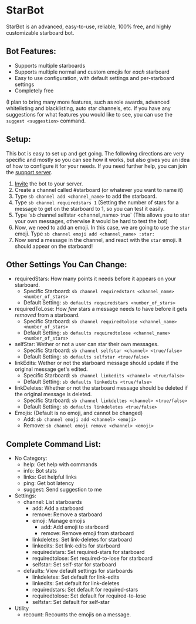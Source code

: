 # StarBot
StarBot is an advanced, easy-to-use, reliable, 100% free, and highly customizable starboard bot.

## Bot Features:
 - Supports multiple starboards
 - Supports multiple normal and custom emojis for *each* starboard
 - Easy to use configuration, with default settings and per-starboard settings
 - Completely free

(I plan to bring many more features, such as role awards, advanced whitelisting and blacklisting, auto star channels, etc. If you have any suggestions for what features you would like to see, you can use the `suggest <suggestion>` command.

## Setup:
This bot is easy to set up and get going. The following directions are very specific and mostly so you can see how it works, but also gives you an idea of how to configure it for your needs. If you need further help, you can join the [support server](https://discord.gg/3gK8mSA).
 1. [Invite](https://discord.com/api/oauth2/authorize?client_id=700796664276844612&permissions=117824&scope=bot) the bot to your server.
 2. Create a channel called #starboard (or whatever you want to name it)
 3. Type `sb channel add <channel_name>` to add the starboard.
 4. Type `sb channel requiredstars 1` (Setting the number of stars for a message to get on the starboard to 1, so you can test it easily.
 5. Type 'sb channel selfstar <channel_name> true` (This allows you to star your own messages, otherwise it would be hard to test the bot)
 6. Now, we need to add an emoji. In this case, we are going to use the `star` emoji. Type `sb channel emoji add <channel_name> :star:`
 7. Now send a message in the channel, and react with the `star` emoji. It should appear on the starboard!

## Other Settings You Can Change:
 - requiredStars: How many points it needs before it appears on your starboard. 
   - Specific Starboard: `sb channel requiredstars <channel_name> <number_of_stars>`
   - Default Setting: `sb defaults requiredstars <number_of_stars>`
 - requiredToLose: How *few* stars a message needs to have before it gets *removed* from a starboard.
   - Specific Starboard: `sb channel requiredtolose <channel_name> <number_of_stars>`
   - Default Setting: `sb defaults requiredtolose <channel_name> <number_of_stars>`
 - selfStar: Wether or not a user can star their own messages.
   - Specific Starboard: `sb channel selfstar <channel> <true/false>`
   - Default Setting: `sb defaults selfstar <true/false>`
 - linkEdits: Wether or not the starboard message should update if the original message get's edited.
   - Specific Starboard: `sb channel linkedits <channel> <true/false>`
   - Default Setting: `sb defaults linkedits <true/false>`
 - linkDeletes: Whether or not the starboard message should be deleted if the original message is deleted.
   - Specific Starboard: `sb channel linkdeltes <channel> <true/false>`
   - Default Setting: `sb defaults linkdeletes <true/false>`
 - Emojis: (Default is no emoji, and cannot be changed)
   - Add: `sb channel emoji add <channel> <emoji>`
   - Remove: `sb channel emoji remove <channel> <emoji>`

## Complete Command List:
 - No Category:
   - help: Get help with commands
   - info: Bot stats
   - links: Get helpful links
   - ping: Get bot latency 
   - suggest: Send suggestion to me
 - Settings:
   - channel: List starboards
     - add: Add a starboard
     - remove: Remove a starboard
     - emoji: Manage emojis
       - add: Add emoji to starboard
       - remove: Remove emoji from starboard
     - linkdeletes: Set link-deletes for starboard
     - linkedits: Set link-edits for starboard
     - requiredstars: Set required-stars for starboard
     - requiredtolose: Set required-to-lose for starboard
     - selfstar: Set self-star for starboard
   - defaults: View default settings for starboards
     - linkdeletes: Set default for link-edits
     - linkedits: Set default for link-deletes
     - requiredstars: Set default for required-stars
     - requiredtolose: Set default for required-to-lose
     - selfstar: Set default for self-star
 - Utility
   - recount: Recounts the emojis on a message.
